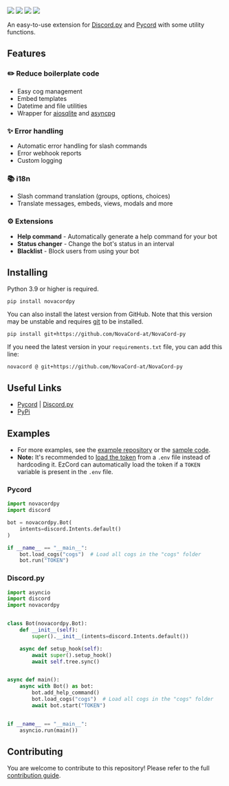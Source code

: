 
[![](https://img.shields.io/discord/1088405118392750121?label=discord&style=for-the-badge&logo=discord&color=5865F2&logoColor=white)](https://discord.gg/7GnUwbStKA)
[![](https://img.shields.io/pypi/v/novacordpy.svg?style=for-the-badge&logo=pypi&color=yellow&logoColor=white)](https://pypi.org/project/novacordpy/)
[![](https://img.shields.io/pypi/l/NovaCord-py?style=for-the-badge)](https://github.com/NovaCord-at/NovaCord-py/blob/main/LICENSE)
[![](https://aschey.tech/tokei/github/NovaCord-at/NovaCord-py?style=for-the-badge)](https://github.com/NovaCord-at/NovaCord-py)

An easy-to-use extension for [Discord.py](https://github.com/Rapptz/discord.py)
and [Pycord](https://github.com/Pycord-Development/pycord) with some utility functions.

## Features
### ✏️ Reduce boilerplate code
- Easy cog management
- Embed templates
- Datetime and file utilities
- Wrapper for [aiosqlite](https://github.com/omnilib/aiosqlite) and [asyncpg](https://github.com/MagicStack/asyncpg)

### ✨ Error handling
- Automatic error handling for slash commands
- Error webhook reports
- Custom logging

### 📚 i18n
- Slash command translation (groups, options, choices)
- Translate messages, embeds, views, modals and more

### ⚙️ Extensions
- **Help command** - Automatically generate a help command for your bot
- **Status changer** - Change the bot's status in an interval
- **Blacklist** - Block users from using your bot

## Installing
Python 3.9 or higher is required.
```
pip install novacordpy
```
You can also install the latest version from GitHub. Note that this version may be unstable
and requires [git](https://git-scm.com/downloads) to be installed.
```
pip install git+https://github.com/NovaCord-at/NovaCord-py
```
If you need the latest version in your `requirements.txt` file, you can add this line:
```
novacord @ git+https://github.com/NovaCord-at/NovaCord-py
```

## Useful Links
- [Pycord](https://docs.pycord.dev/) | [Discord.py](https://discordpy.readthedocs.io/en/stable/)
- [PyPi](https://pypi.org/project/ezcord/)

## Examples
- For more examples, see the [example repository](https://github.com/tibue99/ezcord_template)
or the [sample code](https://ezcord.readthedocs.io/en/latest/examples/examples.html).
- **Note:** It's recommended to [load the token](https://guide.pycord.dev/getting-started/creating-your-first-bot#protecting-tokens) from a `.env` file instead of hardcoding it.
EzCord can automatically load the token if a `TOKEN` variable is present in the `.env` file.

### Pycord

```py
import novacordpy
import discord

bot = novacordpy.Bot(
    intents=discord.Intents.default()
)

if __name__ == "__main__":
    bot.load_cogs("cogs")  # Load all cogs in the "cogs" folder
    bot.run("TOKEN")
```

### Discord.py

```py
import asyncio
import discord
import novacordpy


class Bot(novacordpy.Bot):
    def __init__(self):
        super().__init__(intents=discord.Intents.default())

    async def setup_hook(self):
        await super().setup_hook()
        await self.tree.sync()


async def main():
    async with Bot() as bot:
        bot.add_help_command()
        bot.load_cogs("cogs")  # Load all cogs in the "cogs" folder
        await bot.start("TOKEN")


if __name__ == "__main__":
    asyncio.run(main())
```

## Contributing
You are welcome to contribute to this repository! Please refer to the full [contribution guide](https://ezcord.readthedocs.io/en/latest/pages/contributing.html).
